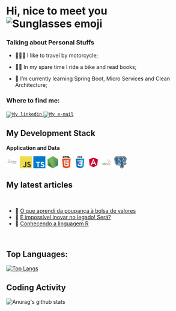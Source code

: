 # Hi, nice to meet you <img width="30" src="https://emojis.slackmojis.com/emojis/images/1531849430/4246/blob-sunglasses.gif?1531849430" alt="Sunglasses emoji" />

### Talking about Personal Stuffs

- 👩🏻‍🚀 I like to travel by motorcycle;

- 👩🏻‍ In my spare time I ride a bike and read books;

- 🌱 I’m currently learning Spring Boot, Micro Services and Clean Architecture; 


### Where to find me:

<a href="https://www.linkedin.com/in/sartorileonardo/">
  <code><img alt="My linkedin" width="28" src="https://www.flaticon.com/svg/static/icons/svg/1383/1383262.svg" /></code>
</a>

<a href="mailto:leonardosartorigt4@gmail.com">
  <code><img alt="My e-mail" width="32" src="https://www.flaticon.com/svg/static/icons/svg/324/324123.svg" /></code>
</a>

## My Development Stack

**Application and Data**

<code><img height="32" src="https://raw.githubusercontent.com/github/explore/80688e429a7d4ef2fca1e82350fe8e3517d3494d/topics/java/java.png" alt="Java"/></code>
<code><img height="32" src="https://raw.githubusercontent.com/github/explore/80688e429a7d4ef2fca1e82350fe8e3517d3494d/topics/javascript/javascript.png" alt="Javascript"/></code>
<code><img height="32" src="https://raw.githubusercontent.com/github/explore/80688e429a7d4ef2fca1e82350fe8e3517d3494d/topics/typescript/typescript.png" alt="Typescript"/></code>
<code><img height="32" src="https://raw.githubusercontent.com/github/explore/80688e429a7d4ef2fca1e82350fe8e3517d3494d/topics/nodejs/nodejs.png" alt="Nodejs"/></code>
<code><img height="32" src="https://raw.githubusercontent.com/github/explore/80688e429a7d4ef2fca1e82350fe8e3517d3494d/topics/html/html.png" alt="HTML5"/></code>
<code><img height="32" src="https://raw.githubusercontent.com/github/explore/80688e429a7d4ef2fca1e82350fe8e3517d3494d/topics/css/css.png" alt="CSS"/></code>
<code><img height="32" src="https://raw.githubusercontent.com/github/explore/80688e429a7d4ef2fca1e82350fe8e3517d3494d/topics/angular/angular.png" alt="Angular"/></code>
<code><img height="32" src="https://raw.githubusercontent.com/github/explore/80688e429a7d4ef2fca1e82350fe8e3517d3494d/topics/mysql/mysql.png" alt="MySQL"/></code>
<code><img height="32" src="https://raw.githubusercontent.com/github/explore/80688e429a7d4ef2fca1e82350fe8e3517d3494d/topics/postgresql/postgresql.png" alt="PostegreSQL"/></code>


## My latest articles

<br/>

- 📌 [O que aprendi da poupança à bolsa de valores](https://www.linkedin.com/pulse/o-que-aprendi-da-poupan%C3%A7a-%C3%A0-bolsa-de-valores-leonardo-sartori/)<br />
- 📌 [É impossível inovar no legado! Será?](https://www.linkedin.com/pulse/%C3%A9-imposs%C3%ADvel-inovar-legado-ser%C3%A1-leonardo-sartori/)
- 📌 [Conhecendo a linguagem R](https://www.linkedin.com/pulse/conhecendo-linguagem-r-leonardo-sartori/)

<br/>

## Top Languages:
[![Top Langs](https://github-readme-stats.vercel.app/api/top-langs/?username=sartorileonardo&langs_count=10&include_all_commits&count_private=true&theme=dark)](https://github.com/anuraghazra/github-readme-stats)

## Coding Activity
![Anurag's github stats](https://github-readme-stats.vercel.app/api?username=sartorileonardo&langs_count=10&include_all_commits&count_private=true&theme=dark)



